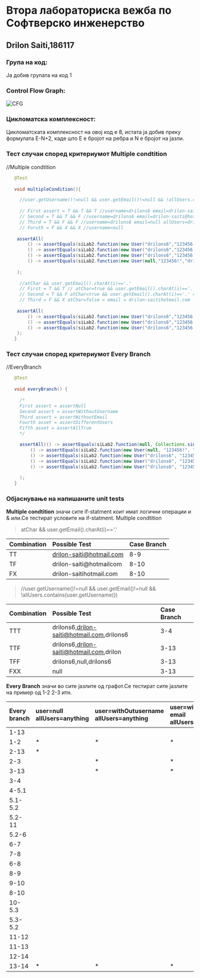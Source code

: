 # Втора лабораториска вежба по Софтверско инженерство 

##  Drilon Saiti,186117

### Група на код:

 Ја добив групата на код 1

### Control Flow Graph:

![CFG](https://i.ibb.co/92FjrC8/a.jpg "ControlFlowGraph")



### Цикломатска комплексност:

 Цикломатската комплексност на овој код е 8, истата ја добив преку формулата E-N+2, каде што E е бројот на ребра и N е бројот на јазли.

### Тест случаи според критериумот Multiple condtition

 //Multiple condtition

```java
   @Test
   
   void multipleCondition(){

     //user.getUsername()!=null && user.getEmail()!=null && !allUsers.contains(user.getUsername())
     
     // First assert = T && T && T //username=drilons6 email=drilon-saiti@hotmail.com allUsers=drilons6
     // Second = T && T && F //username=drilons6 email=drilon-saiti@hotmail.com allUsers=drilon
     // Third = T && F && F //username=drilons6 email=null allUsers=drilon
     // Foruth = F && X && X //username=null
     
    assertAll(
        () -> assertEquals(siLab2.function(new User("drilons6","123456!","drilon-saiti@hotmail.com"), Collections.singletonList(createList("drilons6").toString())),true),
        () -> assertEquals(siLab2.function(new User("drilons6","123456!","drilon-saitihotmail.com"), Collections.singletonList(createList("anything").toString())),false),
        () -> assertEquals(siLab2.function(new User("drilons6","123456!",null), Collections.singletonList(createList("anything").toString())),false),
        () -> assertEquals(siLab2.function(new User(null,"123456!","drilon-saiti@hotmail.com"), Collections.singletonList(createList("drilons6").toString())),false)
     
    );
     
     //atChar && user.getEmail().charAt(i)=='.'
     // First = T && T // atChar=true && user.getEmail().charAt(i)=='.' = email=drilon-saiti@hotmail.com
     // Second = T && F atChar=true && user.getEmail().charAt(i)=='.' = email=drilon-saiti@hotmailcom
     // Third = F && X atChar=false = email = drilon-saitihotmail.com
     
    assertAll(
        () -> assertEquals(siLab2.function(new User("drilons6","123456!","drilon-saiti@hotmail.com"), Collections.singletonList(createList("drilons6").toString())),true),
        () -> assertEquals(siLab2.function(new User("drilons6","123456!","drilon-saiti@hotmailcom"), Collections.singletonList(createList("drilons6").toString())),false),
        () -> assertEquals(siLab2.function(new User("drilons6","123456!","drilon-saitihotmail.com"), Collections.singletonList(createList("drilons6").toString())),false)
    );
   }
   ```

###  Тест случаи според критериумот Еvery Branch 

 //EveryBranch

```java
   @Test
   
   void everyBranch() {
   
     /*
     First assert = assertNull
     Second assert = assertWithoutUsername
     Third assert = assertWithoutEmail
     Fourth asset = assertDifferentUsers
     Fifth asset = assertAllTrue
     */

     assertAll(() -> assertEquals(siLab2.function(null, Collections.singletonList(createList("drilons6").toString())), false),
         () -> assertEquals(siLab2.function(new User(null, "123456!", "drilon-saiti@hotmail.com"), Collections.singletonList(createList("drilons6").toString())), false),
         () -> assertEquals(siLab2.function(new User("drilons6", "123456!", null), Collections.singletonList(createList("drilons6").toString())), false),
         () -> assertEquals(siLab2.function(new User("drilons6", "123456!", "drilon-saitihotmail.com"), Collections.singletonList(createList("anything").toString())), false),
         () -> assertEquals(siLab2.function(new User("drilons6", "123456!", "drilon-saiti@hotmail.com"), Collections.singletonList(createList("drilons6").toString())), true)
     
     );
   }
```
###  Објаснување на напишаните unit tests

 **Multiple condtition** значи сите if-statment коит имат логични операции и & или.Се тестират условите на if-statment.
 Multiple condtition	
 
 > atChar && user.getEmail().charAt(i)=='.'
 
|Combination|Possible Test|Case	Branch|
|:----------|:------------|:----------|
|TT|drilon-saiti@hotmail.com|8-9|
|TF|drilon-saiti@hotmailcom|8-10|
|FX|drilon-saitihotmail.com|8-10|

>  //user.getUsername()!=null && user.getEmail()!=null && !allUsers.contains(user.getUsername())

|Combination|Possible Test|Case	Branch|
|:----------|:------------|:----------|
|TTT|drilons6,drilon-saiti@hotmail.com,drilons6|3-4
|TTF|drilons6,drilon-saiti@hotmail.com,drilon|3-13
|TFF|drilons6,null,drilons6|3-13|
|FXX|null|3-13|


**Every Branch** значи во сите јазлите од графот.Се тестират сите јазлите на пример од 1-2 2-3 итн.

|Every branch|user=null allUsers=anything|user=withOutusername allUsers=anything|user=withOut email  allUsers=anything|user=drilons6,123456!,drilon-saiti@hotmail.com allUsers=drilon|user=drilons6,123456!,drilon-saiti@hotmail.com allUsers=drilons6|
|:-----------|:--------------------------|:-------------------------------------|:------------------------------------|:-------------------------------|:-------------------------------|
|1-13|		|  |  |  |  |  |			
|1-2| *		| * | * | * | * |  |
|2-13|	*		|  |  |  |  |  |	
|2-3| 		| * | * | * | * |  |		
|3-13| 		| * | * | * |  |  |			
|3-4| 		|  |  |  | * |  |
|4-5.1| 		|  |  |  | * |  |					
|5.1-5.2| 		|  |  |  | * |  |					
|5.2-11| 		|  |  |  | * |  |					
|5.2-6| 		|  |  |  | * |  |				
|6-7| 		|  |  |  | * |  |					
|7-8| 		|  |  |  | * |  |					
|6-8| 		|  |  |  |  |  |					
|8-9|			|  |  |  | * |  |				
|9-10|			|  |  |  |*  |  |				
|8-10|			|  |  |  |  |  |			
|10-5.3|			|  |  |  | * |  |				
|5.3-5.2|			|  |  |  | * |  |				
|11-12| 		|  |  |  |  | * |					
|11-13|			|  |  |  |  |  |				
|12-14|			|  |  |  |*  |  |				
|13-14| 	*	| * | * |*  |  |  |


